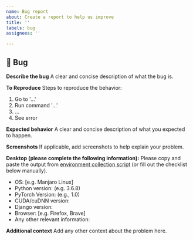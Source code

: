 ```yaml
---
name: Bug report
about: Create a report to help us improve
title: ''
labels: bug
assignees: ''

---
```


## 🐛 Bug
**Describe the bug**
A clear and concise description of what the bug is.

**To Reproduce**
Steps to reproduce the behavior:
1. Go to '...'
2. Run command '...'
3. ...
4. See error

**Expected behavior**
A clear and concise description of what you expected to happen.

**Screenshots**
If applicable, add screenshots to help explain your problem.

**Desktop (please complete the following information):**
Please copy and paste the output from [environment collection script](https://raw.githubusercontent.com/pytorch/pytorch/master/torch/utils/collect_env.py) (or fill out the checklist below manually).

 - OS: [e.g. Manjaro Linux]
 - Python version: (e.g. 3.6.8)
 - PyTorch Version: (e.g., 1.0)
 - CUDA/cuDNN version:
 - Django version:
 - Browser: [e.g. Firefox, Brave]
 - Any other relevant information:


**Additional context**
Add any other context about the problem here.
